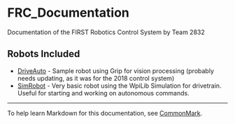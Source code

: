 # FRC_Documentation

Documentation of the FIRST Robotics Control System by Team 2832

## Robots Included

* [DriveAuto](/DriveAuto) - Sample robot using Grip for vision processing (probably needs updating, as it was for the 2018 control system)
* [SimRobot](/SimRobot) - Very basic robot using the WpiLib Simulation for drivetrain.  Useful for starting and working on autonomous commands.

---
To help learn Markdown for this documentation, see [CommonMark](https://commonmark.org/help/).
